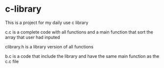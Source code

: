 # c-library
This is a project for my daily use c library

c.c is a complete code with all functions and a main function that sort the array that user had inputed

clibrary.h is a library version of all functions

b.c is a code that include the library and have the same main function as the c.c file
